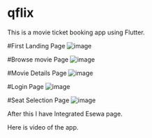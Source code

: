 # qflix

This is a movie ticket booking app using Flutter.

#First Landing Page
![image](https://github.com/user-attachments/assets/00a5ebff-ebb7-4127-8e0c-7938bf97b07a)

#Browse movie Page
![image](https://github.com/user-attachments/assets/7e2e4a7c-5330-4f36-90be-0a60dd6268cc)

#Movie Details Page
![image](https://github.com/user-attachments/assets/d934298b-e8bc-492d-aff5-27194fb87f35)

#Login Page
![image](https://github.com/user-attachments/assets/08098d7b-053a-4b82-a788-e8697d779b8f)

#Seat Selection Page
![image](https://github.com/user-attachments/assets/c9645a5c-14c8-4604-85f0-e42e3dec6a68)

After this I have Integrated Esewa page.


Here is video of the app.


